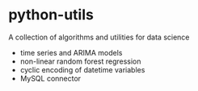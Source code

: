 # python-utils
A collection of algorithms and utilities for data science

- time series and ARIMA models
- non-linear random forest regression
- cyclic encoding of datetime variables
- MySQL connector

